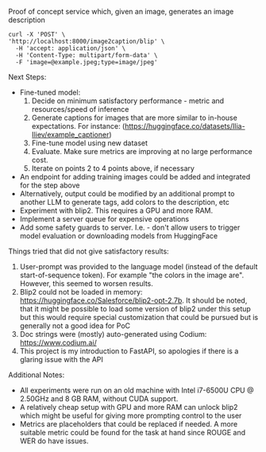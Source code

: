 Proof of concept service which, given an image, generates an image description


```
curl -X 'POST' \
'http://localhost:8000/image2caption/blip' \
  -H 'accept: application/json' \
  -H 'Content-Type: multipart/form-data' \
  -F 'image=@example.jpeg;type=image/jpeg'
  ```


Next Steps:
- Fine-tuned model:
  1. Decide on minimum satisfactory performance - metric and resources/speed of inference
  2. Generate captions for images that are more similar to in-house expectations. For instance: (https://huggingface.co/datasets/Ilia-Iliev/example_captioner)
  3. Fine-tune model using new dataset
  4. Evaluate. Make sure metrics are improving at no large performance cost.
  5. Iterate on points 2 to 4 points above, if necessary
- An endpoint for adding training images could be added and integrated for the step above
- Alternatively, output could be modified by an additional prompt to another LLM to generate tags, add colors to the description, etc
- Experiment with blip2. This requires a GPU and more RAM. 
- Implement a server queue for expensive operations
- Add some safety guards to server. I.e. - don't allow users to trigger model evaluation or downloading models from HuggingFace



Things tried that did not give satisfactory results:
1. User-prompt was provided to the language model (instead of the default start-of-sequence token). For example "the colors in the image are". However, this seemed to worsen results.
2. Blip2 could not be loaded in memory: https://huggingface.co/Salesforce/blip2-opt-2.7b. It should be noted, that it might be possible to load some version of blip2 under this setup but this would require special customization that could be pursued but is generally not a good idea for PoC
3. Doc strings were (mostly) auto-generated using Codium: https://www.codium.ai/
4. This project is my introduction to FastAPI, so apologies if there is a glaring issue with the API


Additional Notes:
- All experiments were run on an old machine with Intel i7-6500U CPU @ 2.50GHz and 8 GB RAM, without CUDA support. 
- A relatively cheap setup with GPU and more RAM can unlock blip2 which might be useful for giving more prompting control to the user
- Metrics are placeholders that could be replaced if needed. A more suitable metric could be found for the task at hand since ROUGE and WER do have issues.